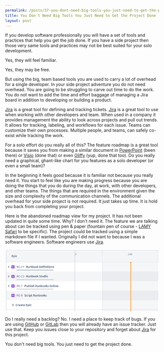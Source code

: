 ```yaml
---
permalink: /posts/37-you-dont-need-big-tools-you-just-need-to-get-the-project-done.html
title: You Don't Need Big Tools You Just Need to Get the Project Done
layout: post
---
```


If you develop software professionally you will have a set of tools and practices that help you get the job done. If you have a side project then those very same tools and practices may not be best suited for your solo development.

Yes, they will feel familiar.

Yes, they may be free.

But using the big, team based tools you are used to carry a lot of overhead for a single developer. In your side project adventure you do not need overhead. You are going to be struggling to carve out time to do the work. You do not want to add the time and effort baggage of managing a Jira board in addition to developing or building a product.

[Jira][jira] is a great tool for defining and tracking tickets. [Jira][jira] is a great tool to use when working with other developers and team. When used in a company it provides management the ability to look across projects and pull out trends. It allows for tracking, labeling, and workflows for each issue. Teams can customize their own processes. Multiple people, and teams, can safely co-exist while tracking the work.

For a solo effort do you really all of this? The feature roadmap is a great tool because it saves you from making a similar document in [PowerPoint][ppt] (been there) or [Visio][visio] (done that) or even [Gliffy][gliffy] (yup, done that too). Do you really need a graphical, ghant-like chart for you features as a solo developer (or even a small team)?

In the beginning it feels good because it is familiar not because you really need it. You start to feel like you are making progress because you are doing the things that you do during the day, at work, with other developers, and other teams. The things that are required in the environment given the size and complexity of the communication channels. The additional overhead for your side project is not required. It just takes up time. It is hold you back from completing your project.

Here is the abandoned roadmap view for my project. It has not been updated in quite some time. Why? I don't need it. The feature we are talking about can be tracked using pen & paper (fountain pen of course - [LAMY Safari][lamy] to be specific). The project could be tracked using a simple markdown file if I wanted. Originally I did not want to because I was a software engineers. Software engineers use [Jira][jira].

![Runbook Compiler Roadmap](/assets/img/37-jira-roadmap.png)

Do I really need a backlog? No. I need a place to keep track of bugs. If you are using [GitHub][gh] or [GitLab][gl] then you will already have an issue tracker. Just use that. Keep you issues close to your repository and forget about [Jira][jira] for this project.

You don't need big tools. You just need to get the project done.

[kinsta]:https://kinsta.com/blog/monorepo-vs-multi-repo/	"Monorepo vs Multi-repo:L Pros and Cons of Code Repository Strategies"
[ppt]:https://www.microsoft.com/en-us/microsoft-365/powerpoint	"Microsoft PowerPoint"
[visio]:https://www.microsoft.com/en-us/microsoft-365/visio/flowchart-software	"Microsoft Visio"
[gliffy]:https://www.gliffy.com/	"Gliffy Diagrams for Atlassian"
[gh]:https://github.com/	"GitHub"
[gl]:https://about.gitlab.com/ "GitLab"
[jira]:https://www.atlassian.com/software/jira "Atlassian Jira"
[lamy]: https://us-shop.lamy.com/en_us/fountain-pen-lamy-safari.html "LAMY Safari Fountain Pen"









